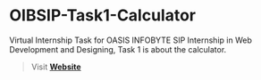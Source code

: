 # OIBSIP-Task1-Calculator
Virtual Internship Task for OASIS INFOBYTE SIP Internship in Web Development and Designing, Task 1 is about the calculator.


> Visit **[Website](https://damu48.github.io/OIBSIP-Task1-Calculator/)**
